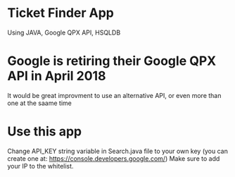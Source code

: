 # Ticket Finder App
Using JAVA, Google QPX API, HSQLDB

# Google is retiring their Google QPX API in April 2018
It would be great improvment to use an alternative API, or even more than one at the saame time

# Use this app
Change API_KEY string variable in Search.java file to your own key (you can create one at: https://console.developers.google.com/)
Make sure to add your IP to the whitelist.

